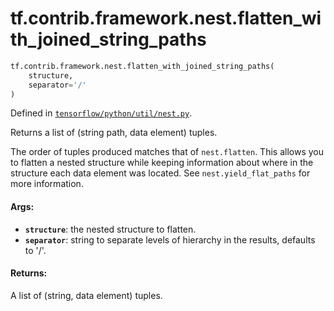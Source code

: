 <div itemscope itemtype="http://developers.google.com/ReferenceObject">
<meta itemprop="name" content="tf.contrib.framework.nest.flatten_with_joined_string_paths" />
</div>

# tf.contrib.framework.nest.flatten_with_joined_string_paths

``` python
tf.contrib.framework.nest.flatten_with_joined_string_paths(
    structure,
    separator='/'
)
```



Defined in [`tensorflow/python/util/nest.py`](https://www.tensorflow.org/code/tensorflow/python/util/nest.py).

Returns a list of (string path, data element) tuples.

The order of tuples produced matches that of `nest.flatten`. This allows you
to flatten a nested structure while keeping information about where in the
structure each data element was located. See `nest.yield_flat_paths`
for more information.

#### Args:

* <b>`structure`</b>: the nested structure to flatten.
* <b>`separator`</b>: string to separate levels of hierarchy in the results, defaults
    to '/'.


#### Returns:

A list of (string, data element) tuples.